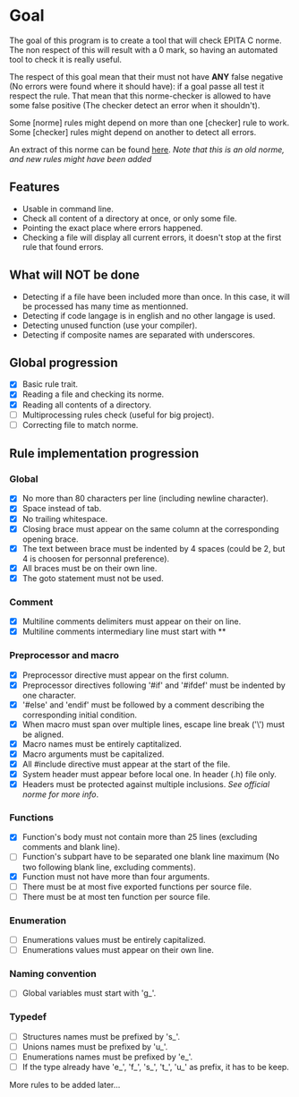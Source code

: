 # Goal

The goal of this program is to create a tool that will check EPITA C norme.
The non respect of this will result with a 0 mark, so having an automated tool to check it
is really useful.

The respect of this goal mean that their must not have **ANY** false negative (No errors were found where it should have):
if a goal passe all test it respect the rule. That mean that this norme-checker is allowed to have some false positive
(The checker detect an error when it shouldn't).

Some [norme] rules might depend on more than one [checker] rule to work.
Some [checker] rules might depend on another to detect all errors.

An extract of this norme can be found [here](http://tsunanet.net/~tsuna/codingstyle/codingstyle.pdf).
*Note that this is an old norme, and new rules might have been added*

## Features

* Usable in command line.
* Check all content of a directory at once, or only some file.
* Pointing the exact place where errors happened.
* Checking a file will display all current errors, it doesn't stop at the first rule that found errors.

## What will **NOT** be done

* Detecting if a file have been included more than once. In this case, it will be processed has many time as mentionned.
* Detecting if code langage is in english and no other langage is used.
* Detecting unused function (use your compiler).
* Detecting if composite names are separated with underscores.

## Global progression

- [x] Basic rule trait.
- [x] Reading a file and checking its norme.
- [x] Reading all contents of a directory.
- [ ] Multiprocessing rules check (useful for big project).
- [ ] Correcting file to match norme.

## Rule implementation progression

### Global
- [x] No more than 80 characters per line (including newline character).
- [x] Space instead of tab.
- [x] No trailing whitespace.
- [x] Closing brace must appear on the same column at the corresponding opening brace.
- [x] The text between brace must be indented by 4 spaces (could be 2, but 4 is choosen for personnal preference).
- [x] All braces must be on their own line.
- [x] The goto statement must not be used.

### Comment
- [x] Multiline comments delimiters must appear on their on line.
- [x] Multiline comments intermediary line must start with **

### Preprocessor and macro
- [x] Preprocessor directive must appear on the first column.
- [x] Preprocessor directives following '#if' and '#ifdef' must be indented by one character.
- [x] '#else' and 'endif' must be followed by a comment describing the corresponding initial condition.
- [x] When macro must span over multiple lines, escape line break ('\\') must be aligned.
- [x] Macro names must be entirely captitalized.
- [x] Macro arguments must be capitalized.
- [x] All #include directive must appear at the start of the file.
- [x] System header must appear before local one. In header (.h) file only.
- [x] Headers must be protected against multiple inclusions. *See official norme for more info*.

### Functions
- [x] Function's body must not contain more than 25 lines (excluding comments and blank line).
- [ ] Function's subpart have to be separated one blank line maximum (No two following blank line, excluding comments).
- [x] Function must not have more than four arguments.
- [ ] There must be at most five exported functions per source file.
- [ ] There must be at most ten function per source file.

### Enumeration
- [ ] Enumerations values must be entirely capitalized.
- [ ] Enumerations values must appear on their own line.

### Naming convention
- [ ] Global variables must start with 'g_'.

### Typedef
- [ ] Structures names must be prefixed by 's_'.
- [ ] Unions names must be prefixed by 'u_'.
- [ ] Enumerations names must be prefixed by 'e_'.
- [ ] If the type already have 'e_', 'f_', 's_', 't_', 'u_' as prefix, it has to be keep.

More rules to be added later...
